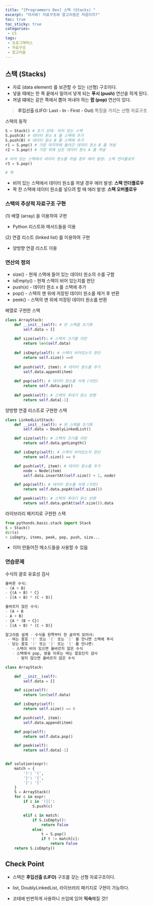 ```yaml
---
title: "[Programmers Dev] 스택 (Stacks) "
excerpt: "어서와! 자료구조와 알고리즘은 처음이지?"
toc: true
toc_sticky: true
categories:
 - CS
tags:
 - 프로그래머스
 - 자료구조
 - 알고리즘
---
```


## 스택 (Stacks)

- 자료 (data element) 를 보관할 수 있는 (선형) 구조이다.
- 넣을 때에는 한 쪽 끝에서 밀어서 넣게 되는 **푸시 (push)** 연산을 하게 된다.
- 꺼낼 떄에는 같은 쪽에서 뽑아 꺼내야 하는 **팝 (pop)** 연산이 있다.

>**후입선출 (LIFO: Last - In - First - Out)** 특징을 가지는 선형 자료구조



스택의 동작

```python
S = Stack() # 초기 상태: 비어 있는 스택
S.push(A) # 데이터 원소 A 를 스택에 추가
S.push(B) # 데이터 원소 B 를 스택에 추가
r1 = S.pop() # 가장 마지막에 들어간 데이터 원소 B 를 꺼냄
r2 = S.pop() # 가장 위에 남은 데이터 원소 A 를 꺼냄

# 비어 있는 스택에서 데이터 원소를 꺼낼 경우 에러 발생: 스택 언더플로우
r3 = S.pop()

# 꽉
```

- 비어 있는 스택에서 데이터 원소를 꺼낼 경우 에러 발생: **스택 언더플로우**
- 꽉 찬 스택에 데이터 원소를 넣으려 할 때 에러 발생: **스택 오버플로우**



### 스택의 추상적 자료구조 구현

(1) 배열 (array) 을 이용하여 구현

- Python 리스트와 메서드들을 이용

(2) 연결 리스트 (linked list) 를 이용하여 구현

- 양방향 연결 리스트 이용



### 연산의 정의

- size() - 현재 스택에 들어 있는 데이터 원소의 수를 구함
- isEmpty() - 현재 스택이 비어 있는지를 판단
- push(x) - 데이터 원소 x 를 스택에 추가
- pop() - 스택의 맨 위에 저장된 데이터 원소를 제거 후 반환
- peek() - 스택의 맨 위에 저장된 데이터 원소를 반환



배열로 구현한 스택

```python
class ArrayStack:
	def __init__(self): # 빈 스택을 초기화
		self.data = [] 
        
	def size(self): # 스택의 크기를 리턴
		return len(self.data) 
    
	def isEmpty(self): # 스택이 비어있는지 판단
		return self.size() ==0 
    
	def push(self, item): # 데이터 원소를 추가
		self.data.append(item)
        
	def pop(self): # 데이터 원소를 삭제 (리턴)
		return self.data.pop()
    
	def peek(self): # 스택의 꼭대기 원소 반환
		return self.data[-1]
```



양방향 연결 리스트로 구현한 스택

```python
class LinkedListStack:
	def __init__(self): # 빈 스택을 초기화
		self.data = DoublyLinkedList()

	def size(self): # 스택의 크기를 리턴
		return self.data.getLength()

	def isEmpty(self): # 스택이 비어있는지 판단
		return self.size() == 0

	def push(self, item): # 데이터 원소를 추가
		node = Node(item)
		self.data.insertAt(self.size() + 1, node)

	def pop(self): # 데이터 원소를 삭제 (리턴)
		return self.data.popAt(self.size())

	def peek(self): # 스택의 꼭대기 원소 반환
		return self.data.getAt(self.size()).data
```



라이브러리 패키지로 구현한 스택

```python
from pythonds.basic.stack import Stack
S = Stack()
dir(s)
> isEmpty, items, peek, pop, push, size... 
```

- 이미 만들어진 메소드들을 사용할 수 있음



### 연습문제

수식의 괄호 유효성 검사

``` python
올바른 수식:
- (A + B)
- {(A + B) * C}
- [(A + B) * (C + D)]

올바르지 않은 수식:
- (A + B
- A + B)
- {A * (B + C})
- [(A + B) * (C + D)}

알고리즘 설계 - 수식을 왼쪽부터 한 글자씩 읽어서:
 - 여는 괄호 '(' 또는 '{' 또는 '[' 를 만나면 스택에 푸시
 - 닫는 괄호 ')' 또는 '}' 또는 ']' 를 만나면:
   - 스택이 비어 있으면 올바르지 않은 수식
   - 스택에서 pop, 쌍을 이루는 여는 괄호인지 검사
     - 맞지 않으면 올바르지 않은 수식

class ArrayStack:

    def __init__(self):
        self.data = []

    def size(self):
        return len(self.data)

    def isEmpty(self):
        return self.size() == 0

    def push(self, item):
        self.data.append(item)

    def pop(self):
        return self.data.pop()

    def peek(self):
        return self.data[-1]


def solution(expr):
    match = {
        ')': '(',
        '}': '{',
        ']': '['
    }
    S = ArrayStack()
    for c in expr:
        if c in '({[':
            S.push(c)

        elif c in match:
            if S.isEmpty():
                return False
            else:
                t = S.pop()
                if t != match[c]:
                    return False
    return S.isEmpty()
```



## Check Point

- 스택은 **후입선출 (LIFO)** 구조를 갖는 선형 자료구조이다.

- list, DoublyLinkedList, 라이브러리 패키지로 구현이 가능하다.
- 코테에 빈번하게 사용하니 쓰임에 있어 **익숙**해질 것!!